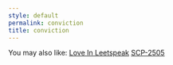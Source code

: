 ```yaml
---
style: default
permalink: conviction
title: conviction
---
```

You may also like:
[Love In Leetspeak](http://scp-wiki.net/love-in-leetspeak)
[SCP-2505](http://scp-wiki.net/scp-2505)